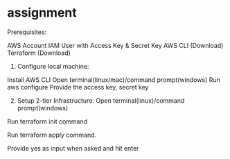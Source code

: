 # assignment

Prerequisites:

AWS Account
IAM User with Access Key & Secret Key
AWS CLI (Download)
Terraform (Download)

1. Configure local machine:

Install AWS CLI
Open terminal(linux/mac)/command prompt(windows)
Run aws configure
Provide the access key, secret key

2. Setup 2-tier Infrastructure:
Open terminal(linux)/command prompt(windows)

Run terraform init command

Run terraform apply command. 

Provide yes as input when asked and hit enter
